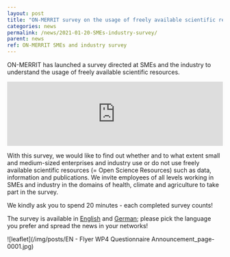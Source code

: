 ```yaml
---
layout: post
title: "ON-MERRIT survey on the usage of freely available scientific resources in SMEs and industry"
categories: news
permalink: /news/2021-01-20-SMEs-industry-survey/
parent: news
ref: ON-MERRIT SMEs and industry survey
---
```


ON-MERRIT has launched a survey directed at SMEs and the industry to understand the usage of freely available scientific resources.

<iframe width="100%" src="https://www.youtube.com/embed/dQw4w9WgXcQ" frameborder="0" allow="accelerometer; autoplay; clipboard-write; encrypted-media; gyroscope; picture-in-picture" allowfullscreen></iframe>

With this survey, we would like to find out whether and to what extent small and medium-sized enterprises and industry use or do not use freely available scientific resources (= Open Science Resources) such as data, information and publications.
We invite employees of all levels working in SMEs and industry in the domains of health, climate and agriculture to take part in the survey.

We kindly ask you to spend 20 minutes - each completed survey counts!

The survey is available in [English](https://survey.know-center.tugraz.at/index.php?r=survey/index&sid=311541&lang=en) and [German](https://survey.know-center.tugraz.at/index.php?r=survey/index&sid=311541&lang=de); please pick the language you prefer and spread the news in your networks!

![leaflet](/img/posts/EN - Flyer WP4 Questionnaire Announcement_page-0001.jpg)
